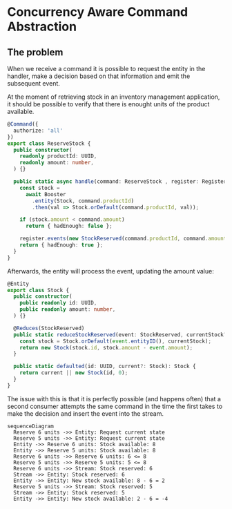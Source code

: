 # Concurrency Aware Command Abstraction
## The problem
When we receive a command it is possible to request the entity in the handler, make a decision based on that information and emit the subsequent event.

At the moment of retrieving stock in an inventory management application, it should be possible to verify that there is enought units of the product available.

```ts
@Command({
  authorize: 'all'
})
export class ReserveStock {
  public constructor(
    readonly productId: UUID,
    readonly amount: number,
  ) {}

  public static async handle(command: ReserveStock , register: Register): Promise<{ hadEnough: boolean }> {
    const stock = 
      await Booster
        .entity(Stock, command.productId)
        .then(val => Stock.orDefault(command.productId, val));

    if (stock.amount < command.amount)
      return { hadEnough: false };

    register.events(new StockReserved(command.productId, command.amount))
    return { hadEnough: true };
  }
}
```

Afterwards, the entity will process the event, updating the amount value:

```ts
@Entity
export class Stock {
  public constructor(
    public readonly id: UUID,
    public readonly amount: number,
  ) {}

  @Reduces(StockReserved)
  public static reduceStockReserved(event: StockReserved, currentStock?: Stock): Stock {
    const stock = Stock.orDefault(event.entityID(), currentStock);
    return new Stock(stock.id, stock.amount - event.amount);
  }

  public static defaulted(id: UUID, current?: Stock): Stock {
    return current || new Stock(id, 0);
  }
}
```

The issue with this is that it is perfectly possible (and happens often) that a second consumer attempts the same command in the time the first takes to make the decision and insert the event into the stream.

```mermaid
sequenceDiagram
  Reserve 6 units ->> Entity: Request current state
  Reserve 5 units ->> Entity: Request current state
  Entity ->> Reserve 6 units: Stock available: 8
  Entity ->> Reserve 5 units: Stock available: 8
  Reserve 6 units ->> Reserve 6 units: 6 <= 8
  Reserve 5 units ->> Reserve 5 units: 5 <= 8
  Reserve 6 units ->> Stream: Stock reserved: 6
  Stream ->> Entity: Stock reserved: 6
  Entity ->> Entity: New stock available: 8 - 6 = 2
  Reserve 5 units ->> Stream: Stock reserved: 5
  Stream ->> Entity: Stock reserved: 5
  Entity ->> Entity: New stock available: 2 - 6 = -4
```

